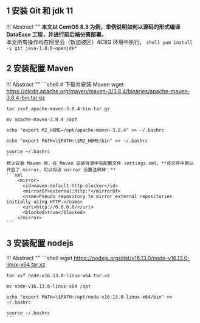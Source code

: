 ## 1 安装 Git 和 jdk 11

!!! Abstract ""
	**本文以 CentOS 8.3 为例，举例说明如何以源码的形式编译 DataEase 工程，并进行前后端分离部署。**  
	本文所有操作均在阿里云（新加坡区）4C8G 环境中执行。
	```shell
	yum install -y git java-1.8.0-openjdk*
	```

## 2 安装配置 Maven

!!! Abstract ""
	```shell
	# 下载并安装 Maven
	wget https://dlcdn.apache.org/maven/maven-3/3.8.4/binaries/apache-maven-3.8.4-bin.tar.gz
	
	tar zxvf apache-maven-3.8.4-bin.tar.gz
	
	mv apache-maven-3.8.4 /opt
	
	echo "export M2_HOME=/opt/apache-maven-3.8.4" >> ~/.bashrc
	
	echo "export PATH=\$PATH:\$M2_HOME/bin" >> ~/.bashrc
	
	source ~/.bashrc
	```
    默认安装 Maven 后，在 Maven 安装目录中有配置文件 settings.xml，**该文件中默认开启了 mirror，可以将该 mirror 设置注释掉：**
	```xml
		<mirror>
		  <id>maven-default-http-blocker</id>
		  <mirrorOf>external:http:*</mirrorOf>
		  <name>Pseudo repository to mirror external repositories initially using HTTP.</name>
		  <url>http://0.0.0.0/</url>
		  <blocked>true</blocked>
		</mirror>
	```

## 3 安装配置 nodejs

!!! Abstract ""
	```shell
	wget https://nodejs.org/dist/v16.13.0/node-v16.13.0-linux-x64.tar.xz
	
	tar xvf node-v16.13.0-linux-x64.tar.xz
	
	mv node-v16.13.0-linux-x64 /opt
	
	echo "export PATH=\$PATH:/opt/node-v16.13.0-linux-x64/bin" >> ~/.bashrc
	
	source ~/.bashrc
	```
